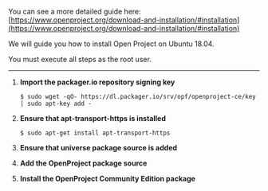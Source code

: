 You can see a more detailed guide here: [https://www.openproject.org/download-and-installation/#installation](https://www.openproject.org/download-and-installation/#installation)

We will guide you how to install Open Project on Ubuntu 18.04.

You must execute all steps as the root user.

---

1. **Import the packager.io repository signing key**

   ```shell
   $ sudo wget -qO- https://dl.packager.io/srv/opf/openproject-ce/key | sudo apt-key add -
   ```

2. **Ensure that apt-transport-https is installed**

   ```shell
   $ sudo apt-get install apt-transport-https
   ```

3. **Ensure that universe package source is added**

4. **Add the OpenProject package source**

5. **Install the OpenProject Community Edition package**


